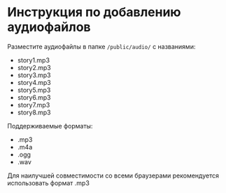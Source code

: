 # Инструкция по добавлению аудиофайлов

Разместите аудиофайлы в папке `/public/audio/` с названиями:
- story1.mp3
- story2.mp3
- story3.mp3
- story4.mp3
- story5.mp3
- story6.mp3
- story7.mp3
- story8.mp3

Поддерживаемые форматы:
- .mp3
- .m4a
- .ogg
- .wav

Для наилучшей совместимости со всеми браузерами рекомендуется использовать формат .mp3
